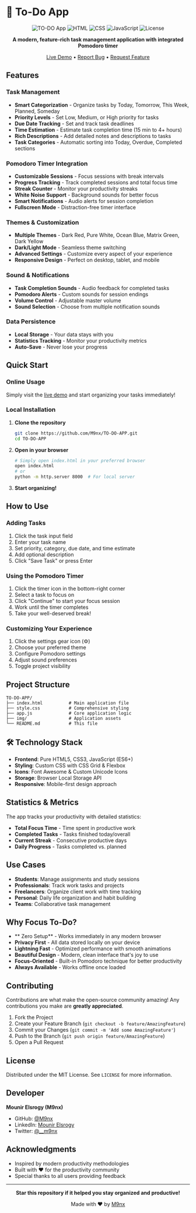 # 🎯  To-Do App

<div align="center">

![TO-DO App](https://img.shields.io/badge/Version-1.0.0-blue.svg)
![HTML](https://img.shields.io/badge/HTML-18.9%25-orange.svg)
![CSS](https://img.shields.io/badge/CSS-43.7%25-blue.svg)
![JavaScript](https://img.shields.io/badge/JavaScript-37.4%25-yellow.svg)
![License](https://img.shields.io/badge/License-MIT-green.svg)

**A modern, feature-rich task management application with integrated Pomodoro timer**

[Live Demo](https://m9nx.github.io/TO-DO-APP) • [Report Bug](https://github.com/M9nx/TO-DO-APP/issues) • [Request Feature](https://github.com/M9nx/TO-DO-APP/issues)

</div>

##  Features

###  **Task Management**
-  **Smart Categorization** - Organize tasks by Today, Tomorrow, This Week, Planned, Someday
-  **Priority Levels** - Set Low, Medium, or High priority for tasks
-  **Due Date Tracking** - Set and track task deadlines
-  **Time Estimation** - Estimate task completion time (15 min to 4+ hours)
-  **Rich Descriptions** - Add detailed notes and descriptions to tasks
-  **Task Categories** - Automatic sorting into Today, Overdue, Completed sections

###  **Pomodoro Timer Integration**
-  **Customizable Sessions** - Focus sessions with break intervals
-  **Progress Tracking** - Track completed sessions and total focus time
-  **Streak Counter** - Monitor your productivity streaks
-  **White Noise Support** - Background sounds for better focus
-  **Smart Notifications** - Audio alerts for session completion
-  **Fullscreen Mode** - Distraction-free timer interface

###  **Themes & Customization**
-  **Multiple Themes** - Dark Red, Pure White, Ocean Blue, Matrix Green, Dark Yellow
-  **Dark/Light Mode** - Seamless theme switching
-  **Advanced Settings** - Customize every aspect of your experience
-  **Responsive Design** - Perfect on desktop, tablet, and mobile

###  **Sound & Notifications**
-  **Task Completion Sounds** - Audio feedback for completed tasks
-  **Pomodoro Alerts** - Custom sounds for session endings
-  **Volume Control** - Adjustable master volume
-  **Sound Selection** - Choose from multiple notification sounds

###  **Data Persistence**
-  **Local Storage** - Your data stays with you
-  **Statistics Tracking** - Monitor your productivity metrics
-  **Auto-Save** - Never lose your progress

##  Quick Start

### Online Usage
Simply visit the [live demo](https://m9nx.github.io/TO-DO-APP) and start organizing your tasks immediately!

### Local Installation

1. **Clone the repository**
   ```bash
   git clone https://github.com/M9nx/TO-DO-APP.git
   cd TO-DO-APP
   ```

2. **Open in your browser**
   ```bash
   # Simply open index.html in your preferred browser
   open index.html
   # or
   python -m http.server 8000  # For local server
   ```

3. **Start organizing!** 

##  How to Use

### Adding Tasks
1. Click the task input field
2. Enter your task name
3. Set priority, category, due date, and time estimate
4. Add optional description
5. Click "Save Task" or press Enter

### Using the Pomodoro Timer
1. Click the timer icon in the bottom-right corner
2. Select a task to focus on
3. Click "Continue" to start your focus session
4. Work until the timer completes
5. Take your well-deserved break!

### Customizing Your Experience
1. Click the settings gear icon (⚙️)
2. Choose your preferred theme
3. Configure Pomodoro settings
4. Adjust sound preferences
5. Toggle project visibility

## Project Structure

```
TO-DO-APP/
├── index.html          # Main application file
├── style.css           # Comprehensive styling
├── app.js              # Core application logic
├── img/                # Application assets
└── README.md           # This file
```

## 🛠 Technology Stack

- **Frontend**: Pure HTML5, CSS3, JavaScript (ES6+)
- **Styling**: Custom CSS with CSS Grid & Flexbox
- **Icons**: Font Awesome & Custom Unicode Icons
- **Storage**: Browser Local Storage API
- **Responsive**: Mobile-first design approach

##  Statistics & Metrics

The app tracks your productivity with detailed statistics:
-  **Total Focus Time** - Time spent in productive work
-  **Completed Tasks** - Tasks finished today/overall
-  **Current Streak** - Consecutive productive days
-  **Daily Progress** - Tasks completed vs. planned

##  Use Cases

- **Students**: Manage assignments and study sessions
- **Professionals**: Track work tasks and projects
- **Freelancers**: Organize client work with time tracking
- **Personal**: Daily life organization and habit building
- **Teams**: Collaborative task management

##  Why Focus To-Do?

- ** Zero Setup** - Works immediately in any modern browser
- **Privacy First** - All data stored locally on your device
- **Lightning Fast** - Optimized performance with smooth animations
- **Beautiful Design** - Modern, clean interface that's joy to use
- **Focus-Oriented** - Built-in Pomodoro technique for better productivity
- **Always Available** - Works offline once loaded

##  Contributing

Contributions are what make the open-source community amazing! Any contributions you make are **greatly appreciated**.

1. Fork the Project
2. Create your Feature Branch (`git checkout -b feature/AmazingFeature`)
3. Commit your Changes (`git commit -m 'Add some AmazingFeature'`)
4. Push to the Branch (`git push origin feature/AmazingFeature`)
5. Open a Pull Request

##  License

Distributed under the MIT License. See `LICENSE` for more information.

##  Developer

**Mounir Elsrogy (M9nx)**

-  GitHub: [@M9nx](https://github.com/M9nx)
-  LinkedIn: [Mounir Elsrogy](https://www.linkedin.com/in/mounir-elsrogy-5a6406327)
-  Twitter: [@__m9nx](https://twitter.com/__m9nx)

##  Acknowledgments

- Inspired by modern productivity methodologies
- Built with ❤️ for the productivity community
- Special thanks to all users providing feedback

---

<div align="center">

**Star this repository if it helped you stay organized and productive!**

Made with ❤️ by [M9nx](https://github.com/M9nx)

</div>
